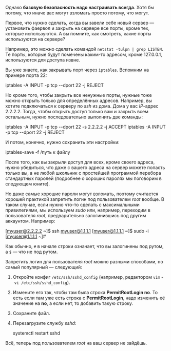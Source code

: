 Однако **базовую безопасность надо настраивать всегда**. Хотя бы потому, что иначе вас могут взломать просто потому, что могут.

Первое, что нужно сделать, когда вы завели себе новый сервер — установить фаервол и закрыть на сервере все порты, кроме тех, которые используются. А вы помните, как смотреть, какие порты используются на сервере?

Например, это можно сделать командой `netstat -tulpn | grep LISTEN`. Те порты, которые будут помечены каким-то адресом, кроме 127.0.0.1, используются для доступа извне.

Вы уже знаете, как закрывать порт через `iptables`. Вспомним на примере порта 22:

iptables -A INPUT -p tcp --dport 22 -j REJECT

Но кроме того, чтобы закрыть все ненужные порты, нужные тоже можно открыть только для определённых адресов. Например, вы хотите подключаться к серверу по _ssh_ из дома. Дома у вас _IP_-адрес 2.2.2.2. Тогда, чтобы открыть доступ только вам и закрыть всем остальным, нужно последовательно выполнить две команды:

iptables -A INPUT -p tcp --dport 22 -s 2.2.2.2 -j ACCEPT
	iptables -A INPUT -p tcp --dport 22 -j REJECT

И потом, конечно, нужно сохранить эти настройки:

iptables-save -f /путь к файлу

После того, как вы закрыли доступ для всех, кроме своего адреса, нужно убедиться, что даже с вашего адреса на сервер можете попасть только вы, а не любой школьник с простейшей программой перебора стандартных паролей (подробнее о хороших паролях мы поговорим в следующем юните).

Но даже самые хорошие пароли могут взломать, поэтому считается хорошей практикой запретить логин под пользователем _root_ вообще. В таком случае, если нужно что-то сделать с максимальными привилегиями, мы используем _sudo_ или, например, переходим в пользователя _root_, предварительно залогинившись под другим аккаунтом. Например:

[myuser@2.2.2.2 ~]$ ssh myuser@1.1.1.1
	[myuser@1.1.1.1 ~]$ sudo -i
	[myuser@1.1.1.1 ~]#

Как обычно, `#` в начале строки означает, что вы залогинены под рутом, а `$` — что не под рутом.

Запретить логин для пользователя _root_ можно разными способами, но самый популярный — следующий:

1. Откройте конфиг `/etc/ssh/sshd_config` (например, редактором `vim` - `vi /etc/ssh/sshd_config`).

2. Измените его так, чтобы там была строка **PermitRootLogin no**. То есть если там уже есть строка с **PermitRootLogin**, надо изменить её значение на **no**, а если нет, то добавить такую строку.

3. Сохраните файл.

4. Перезагрузите службу _sshd_:

     systemctl restart sshd 

Всё, теперь под пользователем _root_ на ваш сервер не зайдёшь.